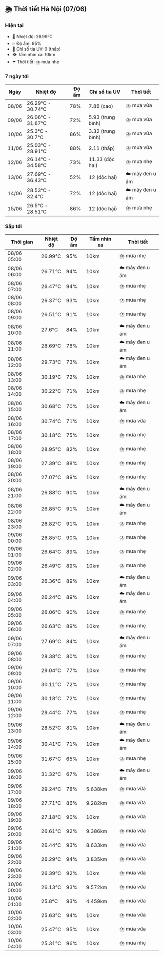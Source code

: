 ## 🌦️ Thời tiết Hà Nội (07/06)

### Hiện tại

- 🌡️ Nhiệt độ: 26.99℃
- 💦 Độ ẩm: 95%
- 🌟 Chỉ số tia UV: 0 (thấp)
- 👁️ Tầm nhìn xa: 10km
- ☂️ Thời tiết: ⛈️ mưa nhẹ

### 7 ngày tới

| Ngày | Nhiệt độ | Độ ẩm | Chỉ số tia UV | Thời tiết |
| --- | --- | --- | --- | --- |
| 08/06 | 26.29℃ - 30.74℃ | 78% | 7.86 (cao) | ⛈️ mưa vừa |
| 09/06 | 26.06℃ - 31.67℃ | 72% | 5.93 (trung bình) | ⛈️ mưa vừa |
| 10/06 | 25.3℃ - 30.7℃ | 86% | 3.32 (trung bình) | ⛈️ mưa vừa |
| 11/06 | 25.03℃ - 28.91℃ | 88% | 2.11 (thấp) | ⛈️ mưa vừa |
| 12/06 | 26.14℃ - 34.58℃ | 73% | 11.33 (độc hại) | ⛈️ mưa nhẹ |
| 13/06 | 27.69℃ - 36.43℃ | 52% | 12 (độc hại) | ☁️ mây đen u ám |
| 14/06 | 28.53℃ - 32.4℃ | 72% | 12 (độc hại) | ☁️ mây đen u ám |
| 15/06 | 26.5℃ - 28.51℃ | 86% | 12 (độc hại) | ⛈️ mưa nhẹ |

### Sắp tới

| Thời gian | Nhiệt độ | Độ ẩm | Tầm nhìn xa | Thời tiết |
| --- | --- | --- | --- | --- |
| 08/06 05:00 | 26.99℃ | 95% | 10km | ⛈️ mưa nhẹ |
| 08/06 06:00 | 26.71℃ | 94% | 10km | ☁️ mây đen u ám |
| 08/06 07:00 | 26.47℃ | 94% | 10km | ⛈️ mưa nhẹ |
| 08/06 08:00 | 26.37℃ | 93% | 10km | ⛈️ mưa nhẹ |
| 08/06 09:00 | 26.51℃ | 91% | 10km | ⛈️ mưa nhẹ |
| 08/06 10:00 | 27.6℃ | 84% | 10km | ☁️ mây đen u ám |
| 08/06 11:00 | 28.69℃ | 78% | 10km | ☁️ mây đen u ám |
| 08/06 12:00 | 29.73℃ | 73% | 10km | ☁️ mây đen u ám |
| 08/06 13:00 | 30.19℃ | 72% | 10km | ⛈️ mưa nhẹ |
| 08/06 14:00 | 30.22℃ | 71% | 10km | ⛈️ mưa nhẹ |
| 08/06 15:00 | 30.68℃ | 70% | 10km | ☁️ mây đen u ám |
| 08/06 16:00 | 30.74℃ | 71% | 10km | ⛈️ mưa vừa |
| 08/06 17:00 | 30.18℃ | 75% | 10km | ⛈️ mưa nhẹ |
| 08/06 18:00 | 28.95℃ | 82% | 10km | ⛈️ mưa nhẹ |
| 08/06 19:00 | 27.39℃ | 88% | 10km | ⛈️ mưa nhẹ |
| 08/06 20:00 | 27.07℃ | 89% | 10km | ⛈️ mưa nhẹ |
| 08/06 21:00 | 26.88℃ | 90% | 10km | ☁️ mây đen u ám |
| 08/06 22:00 | 26.85℃ | 91% | 10km | ☁️ mây đen u ám |
| 08/06 23:00 | 26.82℃ | 91% | 10km | ⛈️ mưa nhẹ |
| 09/06 00:00 | 26.85℃ | 90% | 10km | ⛈️ mưa nhẹ |
| 09/06 01:00 | 26.64℃ | 89% | 10km | ⛈️ mưa nhẹ |
| 09/06 02:00 | 26.49℃ | 89% | 10km | ⛈️ mưa nhẹ |
| 09/06 03:00 | 26.36℃ | 89% | 10km | ☁️ mây đen u ám |
| 09/06 04:00 | 26.24℃ | 89% | 10km | ☁️ mây đen u ám |
| 09/06 05:00 | 26.06℃ | 90% | 10km | ⛈️ mưa nhẹ |
| 09/06 06:00 | 26.63℃ | 89% | 10km | ⛈️ mưa nhẹ |
| 09/06 07:00 | 27.69℃ | 84% | 10km | ☁️ mây đen u ám |
| 09/06 08:00 | 28.38℃ | 80% | 10km | ⛈️ mưa nhẹ |
| 09/06 09:00 | 29.04℃ | 77% | 10km | ⛈️ mưa nhẹ |
| 09/06 10:00 | 30.11℃ | 72% | 10km | ⛈️ mưa nhẹ |
| 09/06 11:00 | 30.18℃ | 72% | 10km | ⛈️ mưa nhẹ |
| 09/06 12:00 | 29.44℃ | 77% | 10km | ⛈️ mưa nhẹ |
| 09/06 13:00 | 28.52℃ | 81% | 10km | ☁️ mây đen u ám |
| 09/06 14:00 | 30.41℃ | 71% | 10km | ☁️ mây đen u ám |
| 09/06 15:00 | 31.67℃ | 65% | 10km | ⛈️ mưa nhẹ |
| 09/06 16:00 | 31.32℃ | 67% | 10km | ☁️ mây đen u ám |
| 09/06 17:00 | 29.24℃ | 78% | 5.638km | ⛈️ mưa vừa |
| 09/06 18:00 | 27.71℃ | 86% | 9.282km | ⛈️ mưa vừa |
| 09/06 19:00 | 27.18℃ | 90% | 10km | ⛈️ mưa vừa |
| 09/06 20:00 | 26.61℃ | 92% | 9.386km | ⛈️ mưa vừa |
| 09/06 21:00 | 26.44℃ | 93% | 8.633km | ⛈️ mưa vừa |
| 09/06 22:00 | 26.29℃ | 94% | 3.835km | ⛈️ mưa vừa |
| 09/06 23:00 | 26.39℃ | 92% | 10km | ⛈️ mưa vừa |
| 10/06 00:00 | 26.13℃ | 93% | 9.572km | ⛈️ mưa vừa |
| 10/06 01:00 | 25.8℃ | 93% | 4.459km | ⛈️ mưa vừa |
| 10/06 02:00 | 25.63℃ | 94% | 10km | ⛈️ mưa vừa |
| 10/06 03:00 | 25.47℃ | 95% | 10km | ⛈️ mưa vừa |
| 10/06 04:00 | 25.31℃ | 96% | 10km | ⛈️ mưa nhẹ |
